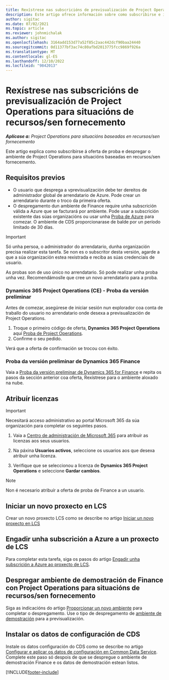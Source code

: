 ```yaml
---
title: Rexístrese nas subscricións de previsualización de Project Operations para situacións de recursos/sen fornecemento
description: Este artigo ofrece información sobre como subscribirse e implementar Project Operations para escenarios baseados en recursos ou non almacenados.
author: sigitac
ms.date: 07/02/2021
ms.topic: article
ms.reviewer: johnmichalak
ms.author: sigitac
ms.openlocfilehash: 3164add153d77a52f85c2aac442dcf90baa24440
ms.sourcegitcommit: 0d11377bf3ac74c80afbd2013775fcc9869f926a
ms.translationtype: MT
ms.contentlocale: gl-ES
ms.lasthandoff: 12/10/2022
ms.locfileid: "9842013"
---
```

# <a name="sign-up-for-project-operations-preview-subscriptions-for-resource-non-stocked-scenarios"></a>Rexístrese nas subscricións de previsualización de Project Operations para situacións de recursos/sen fornecemento

_**Aplícase a:** Project Operations para situacións baseadas en recursos/sen fornecemento_



Este artigo explica como subscribirse á oferta de proba e despregar o ambiente de Project Operations para situacións baseadas en recursos/sen fornecemento.

## <a name="prerequisites"></a>Requisitos previos
- O usuario que desprega a vprevisualización debe ter dereitos de administrador global de arrendatario de Azure. Pode crear un arrendatario durante o troco da primeira oferta. 
- O despregamento dun ambiente de Finance require unha subscrición válida a Azure que se facturará por ambiente. Pode usar a subscrición existente das súas organizacións ou usar unha [Proba de Azure](https://azure.microsoft.com/free/) para comezar. O ambiente de CDS proporcionarase de balde por un período limitado de 30 días.

> [!IMPORTANT]
> Só unha persoa, o administrador do arrendatario, dunha organización precisa realizar esta tarefa. Se non es o subscritor desta versión, agarde a que a súa organización estea rexistrada e reciba as súas credenciais de usuario.
> 
> As probas son de uso único no arrendatario. Só pode realizar unha proba unha vez. Recomendámoslle que cree un novo arrendatario para a proba.


### <a name="dynamics-365-project-operations-ce---preview-trial"></a>Dynamics 365 Project Operations (CE) - Proba da versión preliminar 

Antes de comezar, asegúrese de iniciar sesión nun explorador coa conta de traballo do usuario no arrendatario onde desexa a previsualización de Project Operations.

1. Troque o primeiro código de oferta, **Dynamics 365 Project Operations** aquí [Proba de Project Operations](https://aka.ms/try-po).
2. Confirme o seu pedido.

  Verá que a oferta de confirmación se trocou con éxito.

### <a name="dynamics-365-finance-preview-trial"></a>Proba da versión preliminar de Dynamics 365 Finance

Vaia a [Proba da versión preliminar de Dynamics 365 for Finance](https://aka.ms/trypoche) e repita os pasos da sección anterior coa oferta, Rexístrese para o ambiente aloxado na nube.  

## <a name="assign-licenses"></a>Atribuír licenzas

> [!IMPORTANT]
> Necesitará acceso administrativo ao portal Microsoft 365 da súa organización para completar os seguintes pasos.

1. Vaia a [Centro de administración de Microsoft 365](https://portal.office.com/) para atribuír as licenzas aos seus usuarios.

2. Na páxina **Usuarios activos**, seleccione os usuarios aos que desexa atribuír unha licenza.

3. Verifique que se seleccionou a licenza de **Dynamics 365 Project Operations** e seleccione **Gardar cambios**.

> [!NOTE]
> Non é necesario atribuír a oferta de proba de Finance a un usuario.

## <a name="start-a-new-project-in-lcs"></a>Iniciar un novo proxecto en LCS

Crear un novo proxecto LCS como se describe no artigo [Iniciar un novo proxecto en LCS](create-lcs-project.md)

## <a name="add-an-azure-subscription-to-an-lcs-project"></a>Engadir unha subscrición a Azure a un proxecto de LCS

Para completar esta tarefa, siga os pasos do artigo [Engadir unha subscrición a Azure ao proxecto de LCS](resource-add-azure-subscription-lcs-project.md).

## <a name="deploy-finance-demo-environment-with-project-operations-for-resourcenon-stocked-scenarios"></a>Despregar ambiente de demostración de Finance con Project Operations para situacións de recursos/sen fornecemento

Siga as indicacións do artigo [Proporcionar un novo ambiente](resource-provision-new-environment.md) para completar o despregamento. Use o tipo de despregamento de [ambiente de demostración](/dynamics365/fin-ops-core/dev-itpro/deployment/deploy-demo-environment) para a previsualización. 

## <a name="install-cds-setup-and-configuration-data"></a>Instalar os datos de configuración de CDS

Instale os datos configuración do CDS como se describe no artigo [Configurar e aplicar os datos de configuración en Common Data Service](resource-apply-pro-setup-config-data.md).
Complete este paso só despois de que se despregue o ambiente de demostración Finance e os datos de demostración estean listos.


[!INCLUDE[footer-include](../includes/footer-banner.md)]
